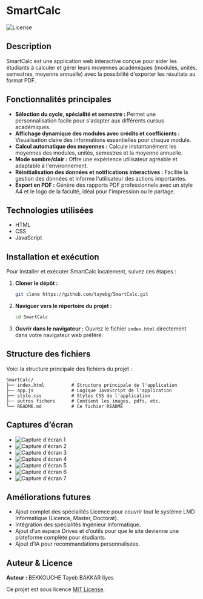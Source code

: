 # SmartCalc

![License](https://img.shields.io/badge/license-MIT-green.svg)

## Description
SmartCalc est une application web interactive conçue pour aider les étudiants à calculer et gérer leurs moyennes académiques (modules, unités, semestres, moyenne annuelle) avec la possibilité d'exporter les résultats au format PDF.

## Fonctionnalités principales

*   **Sélection du cycle, spécialité et semestre :** Permet une personnalisation facile pour s'adapter aux différents cursus académiques.
*   **Affichage dynamique des modules avec crédits et coefficients :** Visualisation claire des informations essentielles pour chaque module.
*   **Calcul automatique des moyennes :** Calcule instantanément les moyennes des modules, unités, semestres et la moyenne annuelle.
*   **Mode sombre/clair :** Offre une expérience utilisateur agréable et adaptable à l'environnement.
*   **Réinitialisation des données et notifications interactives :** Facilite la gestion des données et informe l'utilisateur des actions importantes.
*   **Export en PDF :** Génère des rapports PDF professionnels avec un style A4 et le logo de la faculté, idéal pour l'impression ou le partage.

## Technologies utilisées

*   HTML
*   CSS
*   JavaScript

## Installation et exécution

Pour installer et exécuter SmartCalc localement, suivez ces étapes :

1.  **Cloner le dépôt :**
    ```bash
    git clone https://github.com/tayebg/SmartCalc.git
    ```
2.  **Naviguer vers le répertoire du projet :**
    ```bash
    cd SmartCalc
    ```
3.  **Ouvrir dans le navigateur :**
    Ouvrez le fichier `index.html` directement dans votre navigateur web préféré.

## Structure des fichiers

Voici la structure principale des fichiers du projet :

```
SmartCalc/
├── index.html          # Structure principale de l'application
├── app.js              # Logique JavaScript de l'application
├── style.css           # Styles CSS de l'application
├── autres fichers      # Contient les images, pdfs, etc.
└── README.md           # Ce fichier README
```

## Captures d’écran

*   ![Capture d'écran 1](assets/accueil.png)
*   ![Capture d'écran 2](assets/selection_specialite.png)
*   ![Capture d'écran 3](assets/selection_semestre.png)
*   ![Capture d'écran 4](assets/tableaux_modules.png)
*   ![Capture d'écran 5](assets/calcul_moyennes.png)
*   ![Capture d'écran 6](assets/parametres.png)
*   ![Capture d'écran 7](assets/retour.png)

## Améliorations futures

*   Ajout complet des spécialités Licence pour couvrir tout le système LMD Informatique (Licence, Master, Doctorat).
*   Intégration des spécialités Ingénieur Informatique.
*   Ajout d’un espace Drives et d’outils pour que le site devienne une plateforme complète pour étudiants.
*   Ajout d’IA pour recommandations personnalisées.

## Auteur & Licence

**Auteur :** BEKKOUCHE Tayeb
             BAKKAR Ilyes

Ce projet est sous licence [MIT License](LICENSE).
